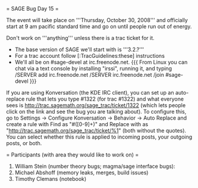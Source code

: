 = SAGE Bug Day 15 =

The event will take place on '''Thursday, October 30, 2008''' and officially start at 9 am pacific standard time and go on until people run out of energy.

Don't work on '''anything''' unless there is a trac ticket for it.

 * The base version of SAGE we'll start with is '''3.2.?'''
 * For a trac account follow [:TracGuidelines:these] instructions
 * We'll all be on #sage-devel at irc.freenode.net.
{{{
From Linux you can chat via a text console by installing "irssi", running it, and typing
  /SERVER add irc.freenode.net
  /SERVER irc.freenode.net
  /join #sage-devel
}}}

If you are using Konversation (the KDE IRC client), you can set up an auto-replace rule that lets you type #1322 (for trac #1322) and what everyone sees is http://trac.sagemath.org/sage_trac/ticket/1322 (which lets people click on the link and see the bug you are talking about).  To configure this, go to Settings -> Configure Konversation -> Behavior -> Auto Replace and create a rule with Find as "#([0-9]+)" and Replace with as "http://trac.sagemath.org/sage_trac/ticket/%1" (both without the quotes).  You can select whether this rule is applied to incoming posts, your outgoing posts, or both.

= Participants (with area they would like to work on) =

 1. William Stein (number theory bugs; magma/sage interface bugs):
 2. Michael Abshoff (memory leaks, merges, build issues)
 3. Timothy Clemans (notebook)
